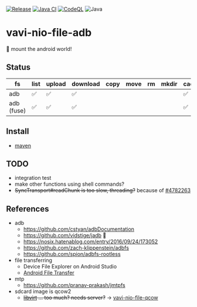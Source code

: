 [![Release](https://jitpack.io/v/umjammer/vavi-nio-file-adb.svg)](https://jitpack.io/#umjammer/vavi-nio-file-adb)
[![Java CI](https://github.com/umjammer/vavi-nio-file-adb/actions/workflows/maven.yml/badge.svg)](https://github.com/umjammer/vavi-nio-file-adb/actions/workflows/maven.yml)
[![CodeQL](https://github.com/umjammer/vavi-nio-file-adb/actions/workflows/codeql.yml/badge.svg)](https://github.com/umjammer/vavi-nio-file-adb/actions/workflows/codeql-analysis.yml)
![Java](https://img.shields.io/badge/Java-17-b07219)

# vavi-nio-file-adb

📱 mount the android world!

## Status

| fs         | list | upload | download | copy | move | rm | mkdir | cache | watch | library                                   |
|------------|------|--------|----------|------|------|----|-------|-------|-------|-------------------------------------------|
| adb        | ✅   | ✅    | ✅       |    |   |  |    | ✅   |       | [jadb](https://github.com/umjammer/jadb/) |
| adb (fuse) | ✅   | ✅    | ✅       |    |   |  |    | ✅   |       | [jadb](https://github.com/umjammer/jadb/) |

## Install

 * [maven](https://jitpack.io/#umjammer/vavi-nio-file-adb)


## TODO

 * integration test
 * make other functions using shell commands?
 * ~~SyncTransport#readChunk is too slow, threading?~~ because of [#4782263](https://github.com/umjammer/jadb/commit/4782263f0cbd78bff12546ffee86e7f63dddf5a9)

## References

 * adb
   * https://github.com/cstyan/adbDocumentation
   * https://github.com/vidstige/jadb 🎯
   * https://nosix.hatenablog.com/entry/2016/09/24/173052
   * https://github.com/zach-klippenstein/adbfs
   * https://github.com/spion/adbfs-rootless
 * file transferring
   * Device File Explorer on Android Studio
   * [Android File Transfer](https://www.android.com/filetransfer/)
 * mtp
   * https://github.com/pranav-prakash/jmtpfs
 * sdcard image is qcow2
   * ~~[libvirt](https://libvirt.org/) ... too much? needs server?~~ → [vavi-nio-file-qcow](https://github.com/umjammer/vavi-nio-file-qcow) 
